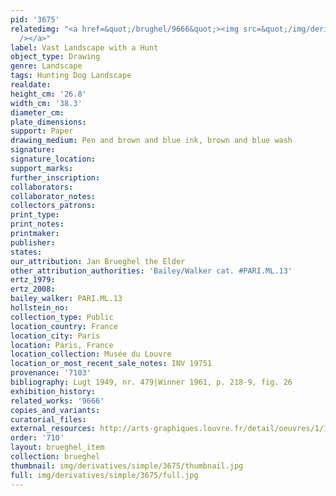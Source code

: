 ```yaml
---
pid: '3675'
relatedimg: "<a href=&quot;/brughel/9666&quot;><img src=&quot;/img/derivatives/simple/9666/thumbnail.jpg&quot;
  /></a>"
label: Vast Landscape with a Hunt
object_type: Drawing
genre: Landscape
tags: Hunting Dog Landscape
realdate: 
height_cm: '26.8'
width_cm: '38.3'
diameter_cm: 
plate_dimensions: 
support: Paper
drawing_medium: Pen and brown and blue ink, brown and blue wash
signature: 
signature_location: 
support_marks: 
further_inscription: 
collaborators: 
collaborator_notes: 
collectors_patrons: 
print_type: 
print_notes: 
printmaker: 
publisher: 
states: 
our_attribution: Jan Brueghel the Elder
other_attribution_authorities: 'Bailey/Walker cat. #PARI.ML.13'
ertz_1979: 
ertz_2008: 
bailey_walker: PARI.ML.13
hollstein_no: 
collection_type: Public
location_country: France
location_city: Paris
location: Paris, France
location_collection: Musée du Louvre
location_or_most_recent_sale_notes: INV 19751
provenance: '7103'
bibliography: Lugt 1949, nr. 479|Winner 1961, p. 218-9, fig. 26
exhibition_history: 
related_works: '9666'
copies_and_variants: 
curatorial_files: 
external_resources: http://arts-graphiques.louvre.fr/detail/oeuvres/1/109893-Vaste-paysage-avec-une-chasse-a-courre
order: '710'
layout: brueghel_item
collection: brueghel
thumbnail: img/derivatives/simple/3675/thumbnail.jpg
full: img/derivatives/simple/3675/full.jpg
---
```

